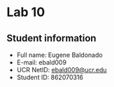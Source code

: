 # Lab 10

## Student information

* Full name: Eugene Baldonado
* E-mail: ebald009
* UCR NetID: ebald009@ucr.edu
* Student ID: 862070316
